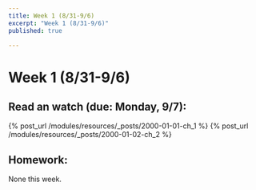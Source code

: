 ```yaml
---
title: Week 1 (8/31-9/6)
excerpt: "Week 1 (8/31-9/6)"
published: true

---
```


# Week 1 (8/31-9/6)

## Read an watch (due: Monday, 9/7):

{% post_url /modules/resources/_posts/2000-01-01-ch_1 %}
{% post_url /modules/resources/_posts/2000-01-02-ch_2 %}


## Homework:

None this week.
